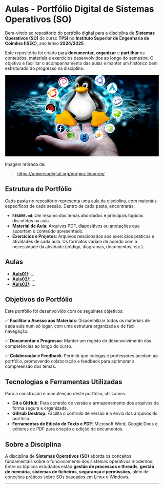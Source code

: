# Aulas - Portfólio Digital de Sistemas Operativos (SO)

Bem-vindo ao repositório do portfólio digital para a disciplina de **Sistemas Operativos (SO)** do curso **TPSI** no **Instituto Superior de Engenharia de Coimbra (ISEC)**, ano letivo **2024/2025**.

Este repositório foi criado para **documentar**, **organizar** e **partilhar** os conteúdos, materiais e exercícios desenvolvidos ao longo do semestre. O objetivo é facilitar o acompanhamento das aulas e manter um histórico bem estruturado do progresso na disciplina.

![SO Imagem](./Imagens/so.jpg)

Imagem retirada de:
> https://universodigital.org/en/gnu-linux-en/

## Estrutura do Portfólio

Cada pasta no repositório representa uma aula da disciplina, com materiais específicos de cada sessão. Dentro de cada pasta, encontrarás:

- **`README.md`**: Um resumo dos temas abordados e principais tópicos discutidos na aula.
- **Material de Aula**: Arquivos PDF, diapositivos ou anotações que suportam o conteúdo apresentado.
- **Exercícios e Projetos**: Arquivos relacionados aos exercícios práticos e atividades de cada aula. Os formatos variam de acordo com a necessidade da atividade (código, diagramas, documentos, etc.).

## Aulas
- **[Aula01/](https://github.com/FilipeJeronimo/Portfolio-SO/tree/main/2025-02%20-%20Fevereiro/21fev)**: ...
- **[Aula02/](https://github.com/FilipeJeronimo/Portfolio-SO/tree/main/2025-02%20-%20Fevereiro/28fev)**: ...
- **[Aula03/](https://github.com/FilipeJeronimo/Portfolio-SO/tree/main/2025-02%20-%20Março/07Mar)**: ...


## Objetivos do Portfólio

Este portfólio foi desenvolvido com os seguintes objetivos:

✅ **Facilitar o Acesso aos Materiais**: Disponibilizar todos os materiais de cada aula num só lugar, com uma estrutura organizada e de fácil navegação.

✅ **Documentar o Progresso**: Manter um registo do desenvolvimento das competências ao longo do curso.

✅ **Colaboração e Feedback**: Permitir que colegas e professores acedam ao portfólio, promovendo colaboração e feedback para aprimorar a compreensão dos temas.

## Tecnologias e Ferramentas Utilizadas

Para a construção e manutenção deste portfólio, utilizamos:

- **Git e GitHub**: Para controlo de versão e armazenamento dos arquivos de forma segura e organizada.
- **GitHub Desktop**: Facilita o controlo de versão e o envio dos arquivos do portfólio.
- **Ferramentas de Edição de Texto e PDF**: Microsoft Word, Google Docs e editores de PDF para criação e edição de documentos.

## Sobre a Disciplina

A disciplina de **Sistemas Operativos (SO)** aborda os conceitos fundamentais sobre o funcionamento dos sistemas operativos modernos. Entre os tópicos estudados estão **gestão de processos e threads**, **gestão de memória**, **sistemas de ficheiros**, **segurança e permissões**, além de conceitos práticos sobre SOs baseados em Linux e Windows.

---


